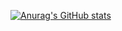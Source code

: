 [![Anurag's GitHub stats](https://github-readme-stats.vercel.app/api?username=joonhyung2&show_icons=true&theme=dark)](https://github.com/joonhyung2/github-readme-stats)


